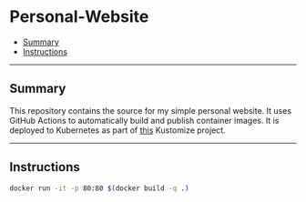 # Personal-Website
* [Summary](#summary)
* [Instructions](#instructions)

<hr>

## Summary

This repository contains the source for my simple personal website. It uses GitHub Actions to automatically build and publish container images. It is deployed to Kubernetes as part of [this](https://github.com/zimmertr/Kubernetes-Manifests/tree/main/public/personal-website) Kustomize project. 

<hr>

## Instructions

```bash
docker run -it -p 80:80 $(docker build -q .)
```


